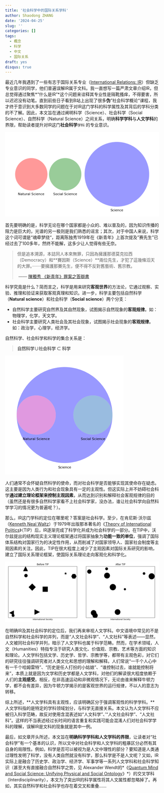 ```yaml
---
title: '社会科学中的国际关系学科'
author: Shaodong ZHANG
date: '2024-04-25'
slug: ''
categories: []
tags:
  - 概念
  - 科学
  - 中文
  - 国际关系
draft: yes
disqus: true
---
```


最近几年我遇到了一些有志于国际关系专业（[International Relations: IR](https://en.wikipedia.org/wiki/International_relations)）但缺乏专业意识的同学，他们普遍误解IR属于文科。我一直想写一篇严肃文章介绍IR，但总觉得通过聚焦*“什么是IR”*这个问题来诠释其专业性是隔靴搔痒，不得要害，所以迟迟没有动笔。直到前些日子看到B站上出现了很多**伪**”社会科学概论“课程，我才终于意识到大多数同学的问题在于对IR这门学科的科学属性及其背后的学科分类的不了解。因此，本文旨在通过阐明科学（Science）、社会科学（Social Science）、自然科学（Natural Science）之间关系，明确**科学学科**与**人文学科**的界限，帮助读者提升对IR这门**社会科学**`学科` 的专业意识。

<img src="Venn1.png" style="zoom:100%;" />

首先要明确的是，科学无论在哪个国家都是小众的、难以普及的，因为知识传播的阻力是巨大的，光谱的另一极则是我们熟悉的谣言；其次，对于中国人来说，科学这个词可谓是“魂牵梦绕“，距离陈独秀1919年在《新青年》上首次提及”赛先生”已经过去了100多年，然终不能解，这多少让人觉得有些无奈。

> 但是追本溯源，本誌同人本來無罪，只因為擁護那德莫克拉西（Democracy）和**賽因斯（Science）**兩位先生，才犯了這幾條滔天的大罪。·······要擁護那賽先生，便不得不反對舊藝術、舊宗教。
>
> ​							—— [陳獨秀 《新青年》罪案之答辯書](https://zh.wikisource.org/zh/《新青年》罪案之答辩书)

科学究竟是什么？简而言之，科学是用来研究**客观世界**的方法论，它通过观察、实验、推理和验证来获取客观真理和知识。进一步，科学主要包括自然科学（**Natural science**）和社会科学（**Social science**）两个分支：

- 自然科学主要研究自然界及其自然现象，试图揭示自然现象的**客观规律**。如：物理学，化学，天文学。
- 社会科学主要研究人类社会及其社会现象，试图揭示社会现象的**客观规律**。如：政治学，心理学，经济学。

自然科学、社会科学和科学的集合关系是：

> **自然科学∪社会科学 ⊂ 科学**

<img src="Venn2.png" style="zoom:100%;" />

人们通常不会怀疑自然科学的使命，而对社会科学是否能够实现其使命存在疑虑。这主要是因为人类行为和社会现象具有一定的主观性。但这实际上并不妨碍社会科学**通过建立理论框架来控制主观因素**，从而达到识别和解释社会客观规律的目的（虽然还是有很多自然科学家看不上社会科学家，没办法，谁让社会科学向自然科学学习的情况更为普遍呢？）。

那么，IR这门学科的定位在哪里呢？答案是社会科学。至少，在肯尼斯·沃尔兹（[Kenneth Neal Waltz](https://en.wikipedia.org/wiki/Kenneth_Waltz)）于1979年出版那本著名的《[Theory of International Politics](https://en.wikipedia.org/wiki/Theory_of_International_Politics)》（TIP）后，IR逐渐完成了科学化并成为社会科学的一部分。在TIP中，沃尔兹提出的结构现实主义理论框架通过将国家抽象为**功能一致的单位**，强调了国际体系结构对国家行为的决定性作用，从而削减了对国家领导人、国家社会制度等主观因素的关注。因此，TIP在很大程度上减少了主观因素对国际关系研究的影响，建立了国际关系理论框架，使国际关系理论走向客观化和科学化。

<img src="TIP.png" style="zoom:100%;" />

在明确IR及其社会科学的定位后，我们再来审视人文学科。中文语境中常见的不是自然科学和社会科学的并列，而是“人文社会科学”、“人文社科”等表述——显然，人文被同社会科学并列，暗示了人文学科也属于科学范畴。然而，在学术领域，人文（Humanities）特指专注于研究人类文化、价值观、宗教、艺术等方面的知识和理论。人文学科包括文学、历史学、哲学、宗教学等，都带有主观色彩，对它们的研究往往强调研究者对人类文化和思想的理解和解释。人们常说“一千个人心中有一千个哈姆雷特”、“历史是任人打扮的小姑娘”、“谁控制过去，谁就能控制将来”，本质上就是因为文学和历史学都是人文学科，对他们的解读很大程度依赖于人们的**主观感受**。相反，在非高速运动和非微观情况下，无论由谁来解释牛顿力学，都不会有差异，因为牛顿力学揭示的是客观世界的运行规律，不以人的意志为转移。

综上所述，**人文学科具有主观性，应该明确区分于强调客观性的科学学科。**人文学科指的是特定的学科领域划分，与科学无直接关系。本文认为人文学科不应被归入科学范畴，故反对使用含混表述如“人文科学”、’“人文社会科学”、“人文社科”。这样的不当表述经过长时间的语言重复和实践可能会混淆人们对社会科学学科的理解，误解IR是文科的现象就是其中一例。

最后，如文章开头所述，本文旨在**明确科学学科和人文学科的界限**，让读者对“社会科学”有一个基本的认识，所以文中对社会科学和人文学科的粗暴区分必然有其自身的局限性。例如，科学是否可以被视为是人文中理性的部分？要知道是人类通过理性发明了科学，没有人类自然就没有科学，那么科学是不是人文呢？又如，IR实际上是融合了历史学、政治学、经济学、军事学等一系列人文学科和社会科学知识（甚至大有直接融合自然科学之势，见 Alexander Wendt的*《[Quantum Mind and Social Science: Unifying Physical and Social Ontology](https://www.cambridge.org/core/books/quantum-mind-and-social-science/3D5DB273B648D0A23B49C1C4ABA5CF7A)》*）的交叉学科（Interdisciplinarity），本文为了突出IR的科学属性将其人文属性都忽略掉了。再如，其实自然科学和社会科学也存在着交叉和重叠……